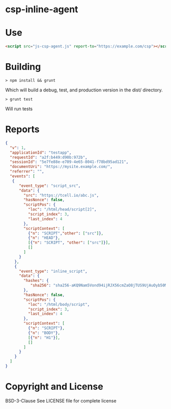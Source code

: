 # csp-inline-agent

# Use

``` html
<script src="js-csp-agent.js" report-to="https://example.com/csp"></script>
```

# Building

`> npm install && grunt`

Which will build a debug, test, and production version in the dist/ directory.

`> grunt test`

Will run tests

# Reports 

```json
{
  "v": 1,
  "applicationId": "testapp",
  "requestId": "a2f:b449:d90b:972b",
  "sessionId": "5e7fe88e-e709-4e65-8041-f78bd95ad121",
  "documentUri": "https://mysite.example.com/",
  "referrer": "",
  "events": [
   {
      "event_type": "script_src",
      "data": {
        "src": "https://tcell.io/abc.js",
        "hasNonce": false,
        "scriptPos": {
          "loc": "/html/head/script[2]",
          "script_index": 3,
          "last_index": 4
        },
        "scriptContext": [
          {"n": "SCRIPT","other": ["src"]},
          {"n": "HEAD"},
          [{"n": "SCRIPT", "other": ["src"]}],
          []
        ]
      }
    },
    {
      "event_type": "inline_script",
      "data": {
        "hashes": {
           "sha256": "sha256-aKQ9Nam5Vond94ijRJX56cmZaO8jTUS9UjAuOyb50Mk="
        },
        "hasNonce": false,
        "scriptPos": {
          "loc": "/html/body/script",
          "script_index": 3,
          "last_index": 4
        },
        "scriptContext": [
          {"n": "SCRIPT"},
          {"n": "BODY"},
          [{"n": "H1"}],
          []
        ]
      }
    }
  ]
}
```

# Copyright and License

BSD-3-Clause
See LICENSE file for complete license

